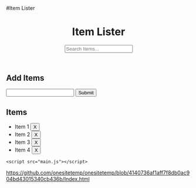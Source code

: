 <!DOCTYPE html>
<html lang="en">
  <head>
    <meta charset="UTF-8" />
    <meta name="viewport" content="width=device-width, initial-scale=1.0" />
    <meta http-equiv="X-UA-Compatible" content="ie=edge" />
    <link
      rel="stylesheet"
      href="https://maxcdn.bootstrapcdn.com/bootstrap/4.0.0-beta/css/bootstrap.min.css"
      integrity="sha384-/Y6pD6FV/Vv2HJnA6t+vslU6fwYXjCFtcEpHbNJ0lyAFsXTsjBbfaDjzALeQsN6M"
      crossorigin="anonymous"
    />
    #Item Lister
  </head>
  <body>
    <header id="main-header" class="bg-success text-white p-4 mb-3">
      <div class="container">
        <div class="row">
          <div class="col-md-6">
            <h1 id="header-title">Item Lister</h1>
          </div>
          <div class="col-md-6 align-self-center">
            <input
              type="text"
              class="form-control"
              id="filter"
              placeholder="Search Items..."
            />
          </div>
        </div>
      </div>
    </header>
    <div class="container">
      <div id="main" class="card card-body">
        <h2 class="title">Add Items</h2>
        <form id="addForm" class="form-inline mb-3">
          <input type="text" class="form-control mr-2" id="item" />
          <input type="submit" class="btn btn-dark" value="Submit" />
        </form>
        <h2 class="title">Items</h2>
        <ul id="items" class="list-group">
          <li class="list-group-item">
            Item 1
            <button class="btn btn-danger btn-sm float-right delete">X</button>
          </li>
          <li class="list-group-item">
            Item 2
            <button class="btn btn-danger btn-sm float-right delete">X</button>
          </li>
          <li class="list-group-item">
            Item 3
            <button class="btn btn-danger btn-sm float-right delete">X</button>
          </li>
          <li class="list-group-item">
            Item 4
            <button class="btn btn-danger btn-sm float-right delete">X</button>
          </li>
        </ul>
      </div>
    </div>

    <script src="main.js"></script>
  </body>
</html>

<!---
onesitetemp/onesitetemp is a ✨ special ✨ repository because its `README.md` (this file) appears on your GitHub profile.
You can click the Preview link to take a look at your changes.
--->
https://github.com/onesitetemp/onesitetemp/blob/4140736af1aff7f8db0ac904bd43015340cb436b/Index.html
